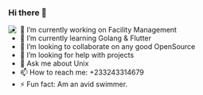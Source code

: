 ### Hi there 👋

<img align="left" src="https://github-readme-stats.vercel.app/api?username=aximilli1212&show_icons=true&title_color=fff&icon_color=79ff97&text_color=9f9f9f&bg_color=151515"/>



- 🔭 I’m currently working on Facility Management
- 🌱 I’m currently learning Golang & Flutter
- 👯 I’m looking to collaborate on any good OpenSource
- 🤔 I’m looking for help with projects
- 💬 Ask me about Unix 
- 📫 How to reach me: +233243314679
- ⚡ Fun fact: Am an avid swimmer.
